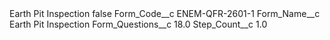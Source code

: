 <?xml version="1.0" encoding="UTF-8"?>
<CustomMetadata xmlns="http://soap.sforce.com/2006/04/metadata" xmlns:xsi="http://www.w3.org/2001/XMLSchema-instance" xmlns:xsd="http://www.w3.org/2001/XMLSchema">
    <label>Earth Pit Inspection</label>
    <protected>false</protected>
    <values>
        <field>Form_Code__c</field>
        <value xsi:type="xsd:string">ENEM-QFR-2601-1</value>
    </values>
    <values>
        <field>Form_Name__c</field>
        <value xsi:type="xsd:string">Earth Pit Inspection</value>
    </values>
    <values>
        <field>Form_Questions__c</field>
        <value xsi:type="xsd:double">18.0</value>
    </values>
    <values>
        <field>Step_Count__c</field>
        <value xsi:type="xsd:double">1.0</value>
    </values>
</CustomMetadata>
